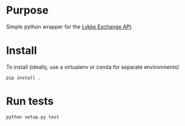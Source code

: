 # Purpose

Simple python wrapper for the [Lykke Exchange API](https://hft-service-dev.lykkex.net/swagger/ui/index.html). 

# Install

To install (ideally, use a virtualenv or conda for separate environments)
```
pip install .
```

# Run tests

```
python setup.py test
```